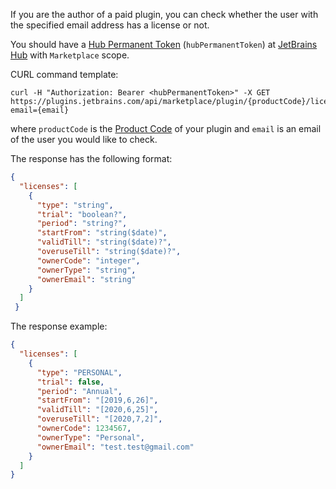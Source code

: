 [//]: # (title: Check License API)

If you are the author of a paid plugin, you can check whether the user with the specified email address has a license or not.

You should have a [Hub Permanent Token](https://www.jetbrains.com/help/hub/Manage-Permanent-Tokens.html) (`hubPermanentToken`) at [JetBrains Hub](https://hub.jetbrains.com/users/me?tab=authentification) with `Marketplace` scope.

CURL command template:
```Shell
curl -H "Authorization: Bearer <hubPermanentToken>" -X GET https://plugins.jetbrains.com/api/marketplace/plugin/{productCode}/license?email={email}
```

where `productCode` is the [Product Code](https://plugins.jetbrains.com/docs/marketplace/obtain-a-product-code-from-jetbrains.html) of your plugin and 
`email` is an email of the user you would like to check.

The response has the following format:
```json
{
  "licenses": [
    {
      "type": "string",
      "trial": "boolean?",
      "period": "string?",
      "startFrom": "string($date)",
      "validTill": "string($date)?",
      "overuseTill": "string($date)?",
      "ownerCode": "integer",
      "ownerType": "string",
      "ownerEmail": "string"
    }
  ]
 }
```

The response example:
```json
{
  "licenses": [
    {
      "type": "PERSONAL",
      "trial": false,
      "period": "Annual",
      "startFrom": "[2019,6,26]",
      "validTill": "[2020,6,25]",
      "overuseTill": "[2020,7,2]",
      "ownerCode": 1234567,
      "ownerType": "Personal",
      "ownerEmail": "test.test@gmail.com"
    }
  ]
}
```